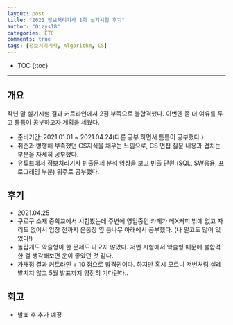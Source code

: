 ```yaml
---
layout: post
title: "2021 정보처리기사 1회 실기시험 후기"
author: "Oizys18"
categories: ETC
comments: true
tags: [정보처리기사, Algorithm, CS]
---
```


- TOC
{:toc}

---

## 개요

작년 말 실기시험 결과 커트라인에서 2점 부족으로 불합격했다.
이번엔 좀 더 여유를 두고 틈틈이 공부하고자 계획을 세웠다.

- 준비기간: 2021.01.01 ~ 2021.04.24(다른 공부 하면서 틈틈이 공부했다.)
- 취준과 병행해 부족했던 CS지식을 채우는 느낌으로, CS 면접 질문 내용과 겹치는 부분을 자세히 공부했다.
- 유튜브에서 정보처리기사 빈출문제 분석 영상을 보고 빈출 단원 (SQL, SW응용, 프로그래밍 부분) 위주로 공부했다.

## 후기

- 2021.04.25
- 구로구 소재 중학교에서 시험봤는데 주변에 영업중인 카페가 메X커피 밖에 없고 자리도 없어서 입장 전까지 운동장 옆 등나무 아래에서 공부했다. (나 말고도 많이 있었다!)
- 놀랍게도 약술형이 한 문제도 나오지 않았다. 저번 시험에서 약술형 때문에 불합격한 걸 생각해보면 운이 좋았던 것 같다.
- 가채점 결과 커트라인 + 10 점으로 합격권이다. 하지만 혹시 모르니 저번처럼 설레발치지 않고 5월 발표까지 얌전히 기다린다..

## 회고

- 발표 후 추가 예정

